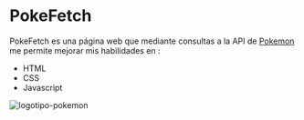 
# PokeFetch

PokeFetch es una página web que mediante consultas a la API de [Pokemon](https://pokeapi.co/) me permite mejorar mis habilidades en :

* HTML
* CSS
* Javascript 


![logotipo-pokemon](https://cutt.ly/qein45l)


